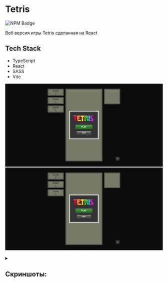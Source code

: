 # Tetris

<p>
    <img alt="NPM Badge" src="https://img.shields.io/badge/v10.2.3-green?label=npm&color=blue">
</p>

<p>
    Веб версия игры Tetris сделанная на React
</p>

## Tech Stack
- TypeScript
- React
- SASS
- Vite

![Start Game](https://github.com/vlagris/tetris/blob/main/screenshots/main.jpg?raw=true)
![Start Game](https://github.com/vlagris/tetris/blob/main/screenshots/main.jpg)



<details><summary><h2>Скриншоты:</h2></summary>
